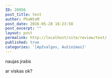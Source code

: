 ```yaml
---
ID: 20956
post_title: test
author: PhaNtoM
post_date: 2016-05-28 16:23:58
post_excerpt: ""
layout: post
permalink: http://localhost/site/review/test/
published: true
categories: '[Apžvalgos, Aušinimas]'
---
```

naujas įrašis

ar viskas ok?